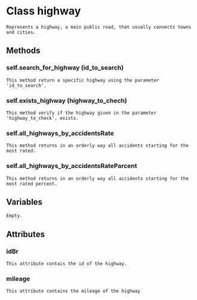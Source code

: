 # Class highway
	Represents a highway, a main public road, that usually connects towns and cities.

## Methods

### self.search_for_highway (id_to_search)

    This method return a specific highway using the parameter 'id_to_search'.
	
### self.exists_highway (highway_to_chech)

    This method verify if the highway given in the parameter 'highway_to_check', exists. 

### self.all_highways_by_accidentsRate

    This method returns in an orderly way all accidents starting for the most rated.

### self.all_highways_by_accidentsRateParcent
   
    This method returns in an orderly way all accidents starting for the most rated percent.

## Variables

	Empty.

## Attributes

### idBr

    This attribute contais the id of the highway.

### mileage

    This attribute contains the mileage of the highway


